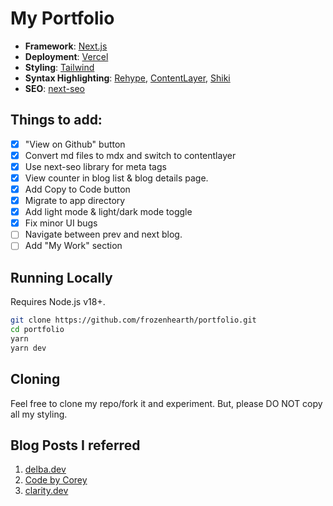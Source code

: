 # My Portfolio

- **Framework**: [Next.js](https://nextjs.org/)
- **Deployment**: [Vercel](https://vercel.com)
- **Styling**: [Tailwind](https://tailwindcss.com)
- **Syntax Highlighting**: [Rehype](https://github.com/rehypejs/rehype), [ContentLayer](https://www.contentlayer.dev/), [Shiki](https://shiki.matsu.io/)
- **SEO**: [next-seo](https://github.com/next-seo)

## Things to add:

- [x] "View on Github" button
- [x] Convert md files to mdx and switch to contentlayer
- [x] Use next-seo library for meta tags
- [x] View counter in blog list & blog details page.
- [x] Add Copy to Code button
- [x] Migrate to app directory
- [x] Add light mode & light/dark mode toggle
- [x] Fix minor UI bugs 
- [ ] Navigate between prev and next blog.
- [ ] Add "My Work" section

## Running Locally

Requires Node.js v18+.

```bash
git clone https://github.com/frozenhearth/portfolio.git
cd portfolio
yarn 
yarn dev
```

## Cloning

Feel free to clone my repo/fork it and experiment. But, please DO NOT copy all my styling.

## Blog Posts I referred

1. [delba.dev](https://delba.dev/blog/next-blog-structured-mdx-content-with-contentlayer)
2. [Code by Corey](https://codebycorey.com/blog/page-views-nextjs-supabase)
3. [clarity.dev](https://claritydev.net/blog/copy-to-clipboard-button-nextjs-mdx-rehype)


